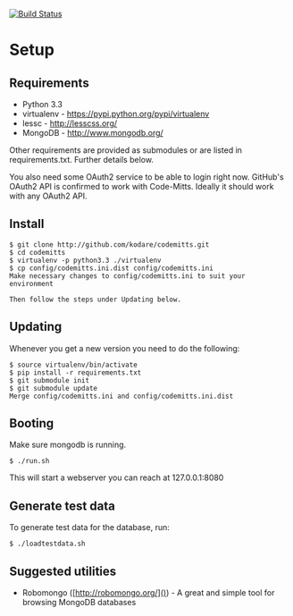 [![Build Status](https://travis-ci.org/kodare/codemitts.png)](https://travis-ci.org/kodare/codemitts])

Setup
=====

Requirements
------------

*   Python 3.3
*   virtualenv - https://pypi.python.org/pypi/virtualenv
*   lessc - http://lesscss.org/
*   MongoDB - http://www.mongodb.org/

Other requirements are provided as submodules or are listed in requirements.txt.
Further details below.

You also need some OAuth2 service to be able to login right now. GitHub's
OAuth2 API is confirmed to work with Code-Mitts. Ideally it should work with
any OAuth2 API.


Install
-------

    $ git clone http://github.com/kodare/codemitts.git
    $ cd codemitts
    $ virtualenv -p python3.3 ./virtualenv
    $ cp config/codemitts.ini.dist config/codemitts.ini
    Make necessary changes to config/codemitts.ini to suit your environment

    Then follow the steps under Updating below.


Updating
--------

Whenever you get a new version you need to do the following:

    $ source virtualenv/bin/activate
    $ pip install -r requirements.txt
    $ git submodule init
    $ git submodule update
    Merge config/codemitts.ini and config/codemitts.ini.dist


Booting
-------

Make sure mongodb is running.

    $ ./run.sh

This will start a webserver you can reach at 127.0.0.1:8080


Generate test data
------------------

To generate test data for the database, run:

    $ ./loadtestdata.sh


Suggested utilities
-------------------

 * Robomongo ([http://robomongo.org/]()) - A great and simple tool for browsing MongoDB databases
